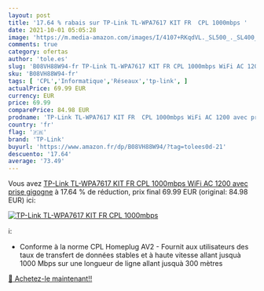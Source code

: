 ```yaml
---
layout: post
title: '17.64 % rabais sur TP-Link TL-WPA7617 KIT FR  CPL 1000mbps '
date: 2021-10-01 05:05:28
image: 'https://m.media-amazon.com/images/I/4107+RKqdVL._SL500_._SL400_.jpg'
comments: true
category: ofertas
author: 'tole.es'
slug: 'B08VH88W94-fr TP-Link TL-WPA7617 KIT FR CPL 1000mbps WiFi AC 1200 avec...'
sku: 'B08VH88W94-fr'
tags: [ 'CPL','Informatique','Réseaux','tp-link', ]
actualPrice: 69.99 EUR
currency: EUR
price: 69.99
comparePrice: 84.98 EUR
prodname: 'TP-Link TL-WPA7617 KIT FR  CPL 1000mbps WiFi AC 1200 avec prise gigogne'
country: 'fr'
flag: '🇫🇷'
brand: 'TP-Link'
buyurl: 'https://www.amazon.fr/dp/B08VH88W94/?tag=tolees0d-21'
descuento: '17.64'
average: '73.49'
---
```


Vous avez [TP-Link TL-WPA7617 KIT FR  CPL 1000mbps WiFi AC 1200 avec prise gigogne](https://www.amazon.fr/dp/B08VH88W94/?tag=tolees0d-21)  à  17.64 % de réduction, prix final  69.99 EUR (original: 84.98 EUR) ici:

[![TP-Link TL-WPA7617 KIT FR  CPL 1000mbps ](https://m.media-amazon.com/images/I/4107+RKqdVL._SL500_._SL400_.jpg)](https://www.amazon.fr/dp/B08VH88W94/?tag=tolees0d-21)

ℹ️:

- Conforme à la norme CPL Homeplug AV2 - Fournit aux utilisateurs des taux de transfert de données stables et à haute vitesse allant jusquà 1000 Mbps sur une longueur de ligne allant jusquà 300 mètres

[🛒 Achetez-le maintenant!!](https://www.amazon.fr/dp/B08VH88W94/?tag=tolees0d-21)
